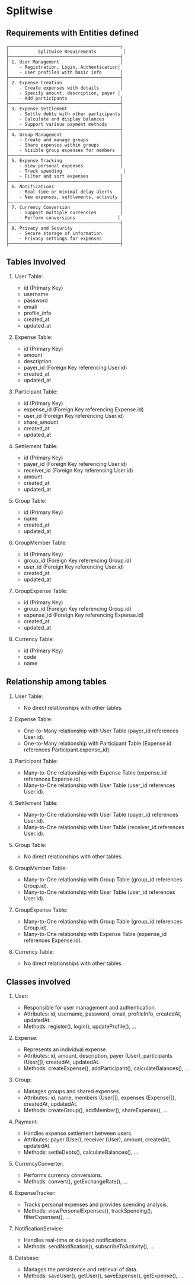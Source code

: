 # Splitwise


## Requirements with Entities defined
```
┌──────────────────────────────────────────┐
│           Splitwise Requirements          │
├──────────────────────────────────────────┤
│ 1. User Management                       │
│    - Registration, Login, Authentication│
│    - User profiles with basic info       │
├──────────────────────────────────────────┤
│ 2. Expense Creation                      │
│    - Create expenses with details        │
│    - Specify amount, description, payer │
│    - Add participants                    │
├──────────────────────────────────────────┤
│ 3. Expense Settlement                    │
│    - Settle debts with other participants│
│    - Calculate and display balances      │
│    - Support various payment methods     │
├──────────────────────────────────────────┤
│ 4. Group Management                      │
│    - Create and manage groups            │
│    - Share expenses within groups        │
│    - Visible group expenses for members  │
├──────────────────────────────────────────┤
│ 5. Expense Tracking                      │
│    - View personal expenses              │
│    - Track spending                       │
│    - Filter and sort expenses            │
├──────────────────────────────────────────┤
│ 6. Notifications                         │
│    - Real-time or minimal-delay alerts   │
│    - New expenses, settlements, activity │
├──────────────────────────────────────────┤
│ 7. Currency Conversion                   │
│    - Support multiple currencies         │
│    - Perform conversions                │
├──────────────────────────────────────────┤
│ 8. Privacy and Security                  │
│    - Secure storage of information       │
│    - Privacy settings for expenses       │
├──────────────────────────────────────────┤
```



## Tables Involved

1. User Table:
   - id (Primary Key)
   - username
   - password
   - email
   - profile_info
   - created_at
   - updated_at

2. Expense Table:
   - id (Primary Key)
   - amount
   - description
   - payer_id (Foreign Key referencing User.id)
   - created_at
   - updated_at

3. Participant Table:
   - id (Primary Key)
   - expense_id (Foreign Key referencing Expense.id)
   - user_id (Foreign Key referencing User.id)
   - share_amount
   - created_at
   - updated_at

4. Settlement Table:
   - id (Primary Key)
   - payer_id (Foreign Key referencing User.id)
   - receiver_id (Foreign Key referencing User.id)
   - amount
   - created_at
   - updated_at

5. Group Table:
   - id (Primary Key)
   - name
   - created_at
   - updated_at

6. GroupMember Table:
   - id (Primary Key)
   - group_id (Foreign Key referencing Group.id)
   - user_id (Foreign Key referencing User.id)
   - created_at
   - updated_at

7. GroupExpense Table:
   - id (Primary Key)
   - group_id (Foreign Key referencing Group.id)
   - expense_id (Foreign Key referencing Expense.id)
   - created_at
   - updated_at

8. Currency Table:
   - id (Primary Key)
   - code
   - name



## Relationship among tables

1. User Table:
   - No direct relationships with other tables.

2. Expense Table:
   - One-to-Many relationship with User Table (payer_id references User.id).
   - One-to-Many relationship with Participant Table (Expense.id references Participant.expense_id).

3. Participant Table:
   - Many-to-One relationship with Expense Table (expense_id references Expense.id).
   - Many-to-One relationship with User Table (user_id references User.id).

4. Settlement Table:
   - Many-to-One relationship with User Table (payer_id references User.id).
   - Many-to-One relationship with User Table (receiver_id references User.id).

5. Group Table:
   - No direct relationships with other tables.

6. GroupMember Table:
   - Many-to-One relationship with Group Table (group_id references Group.id).
   - Many-to-One relationship with User Table (user_id references User.id).

7. GroupExpense Table:
   - Many-to-One relationship with Group Table (group_id references Group.id).
   - Many-to-One relationship with Expense Table (expense_id references Expense.id).

8. Currency Table:
   - No direct relationships with other tables.



## Classes involved

1. User:
   - Responsible for user management and authentication.
   - Attributes: id, username, password, email, profileInfo, createdAt, updatedAt.
   - Methods: register(), login(), updateProfile(), ...

2. Expense:
   - Represents an individual expense.
   - Attributes: id, amount, description, payer (User), participants (User[]), createdAt, updatedAt.
   - Methods: createExpense(), addParticipant(), calculateBalances(), ...

3. Group:
   - Manages groups and shared expenses.
   - Attributes: id, name, members (User[]), expenses (Expense[]), createdAt, updatedAt.
   - Methods: createGroup(), addMember(), shareExpense(), ...

4. Payment:
   - Handles expense settlement between users.
   - Attributes: payer (User), receiver (User), amount, createdAt, updatedAt.
   - Methods: settleDebts(), calculateBalances(), ...

5. CurrencyConverter:
   - Performs currency conversions.
   - Methods: convert(), getExchangeRate(), ...

6. ExpenseTracker:
   - Tracks personal expenses and provides spending analysis.
   - Methods: viewPersonalExpenses(), trackSpending(), filterExpenses(), ...

7. NotificationService:
   - Handles real-time or delayed notifications.
   - Methods: sendNotification(), subscribeToActivity(), ...

8. Database:
   - Manages the persistence and retrieval of data.
   - Methods: saveUser(), getUser(), saveExpense(), getExpense(), ...
